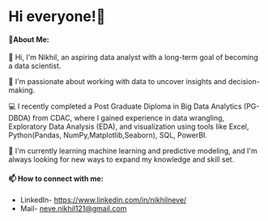 # Hi everyone!👋
#### 📝About Me: 
🔭 Hi, I'm Nikhil, an aspiring data analyst with a long-term goal of becoming a data scientist.

👀 I'm passionate about working with data to uncover insights and decision-making. 

💻 I recently completed a Post Graduate Diploma in Big Data Analytics (PG-DBDA) from CDAC, where I gained experience in data wrangling, Exploratory Data Analysis (EDA), and visualization using tools like Excel, Python(Pandas, NumPy,Matplotlib,Seaborn), SQL, PowerBI.

🌱 I'm currently learning machine learning and predictive modeling, and I'm always looking for new ways to expand my knowledge and skill set. 

#### 📫 How to connect with me: 
* LinkedIn- https://www.linkedin.com/in/nikhilneve/
* Mail- neve.nikhil121@gmail.com



<!--
**NikhilNeve/NikhilNeve** is a ✨ _special_ ✨ repository because its `README.md` (this file) appears on your GitHub profile.

Here are some ideas to get you started:

- 🔭 I’m currently working on ...
- 🌱 I’m currently learning ...
- 👯 I’m looking to collaborate on ...
- 🤔 I’m looking for help with ...
- 💬 Ask me about ...
- 📫 How to reach me: ...
- 😄 Pronouns: ...
- ⚡ Fun fact: ...
-->
